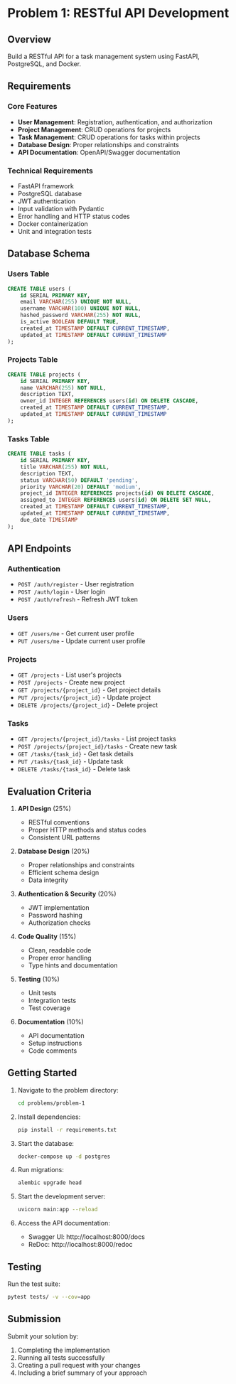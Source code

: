 # Problem 1: RESTful API Development

## Overview
Build a RESTful API for a task management system using FastAPI, PostgreSQL, and Docker.

## Requirements

### Core Features
- **User Management**: Registration, authentication, and authorization
- **Project Management**: CRUD operations for projects
- **Task Management**: CRUD operations for tasks within projects
- **Database Design**: Proper relationships and constraints
- **API Documentation**: OpenAPI/Swagger documentation

### Technical Requirements
- FastAPI framework
- PostgreSQL database
- JWT authentication
- Input validation with Pydantic
- Error handling and HTTP status codes
- Docker containerization
- Unit and integration tests

## Database Schema

### Users Table
```sql
CREATE TABLE users (
    id SERIAL PRIMARY KEY,
    email VARCHAR(255) UNIQUE NOT NULL,
    username VARCHAR(100) UNIQUE NOT NULL,
    hashed_password VARCHAR(255) NOT NULL,
    is_active BOOLEAN DEFAULT TRUE,
    created_at TIMESTAMP DEFAULT CURRENT_TIMESTAMP,
    updated_at TIMESTAMP DEFAULT CURRENT_TIMESTAMP
);
```

### Projects Table
```sql
CREATE TABLE projects (
    id SERIAL PRIMARY KEY,
    name VARCHAR(255) NOT NULL,
    description TEXT,
    owner_id INTEGER REFERENCES users(id) ON DELETE CASCADE,
    created_at TIMESTAMP DEFAULT CURRENT_TIMESTAMP,
    updated_at TIMESTAMP DEFAULT CURRENT_TIMESTAMP
);
```

### Tasks Table
```sql
CREATE TABLE tasks (
    id SERIAL PRIMARY KEY,
    title VARCHAR(255) NOT NULL,
    description TEXT,
    status VARCHAR(50) DEFAULT 'pending',
    priority VARCHAR(20) DEFAULT 'medium',
    project_id INTEGER REFERENCES projects(id) ON DELETE CASCADE,
    assigned_to INTEGER REFERENCES users(id) ON DELETE SET NULL,
    created_at TIMESTAMP DEFAULT CURRENT_TIMESTAMP,
    updated_at TIMESTAMP DEFAULT CURRENT_TIMESTAMP,
    due_date TIMESTAMP
);
```

## API Endpoints

### Authentication
- `POST /auth/register` - User registration
- `POST /auth/login` - User login
- `POST /auth/refresh` - Refresh JWT token

### Users
- `GET /users/me` - Get current user profile
- `PUT /users/me` - Update current user profile

### Projects
- `GET /projects` - List user's projects
- `POST /projects` - Create new project
- `GET /projects/{project_id}` - Get project details
- `PUT /projects/{project_id}` - Update project
- `DELETE /projects/{project_id}` - Delete project

### Tasks
- `GET /projects/{project_id}/tasks` - List project tasks
- `POST /projects/{project_id}/tasks` - Create new task
- `GET /tasks/{task_id}` - Get task details
- `PUT /tasks/{task_id}` - Update task
- `DELETE /tasks/{task_id}` - Delete task

## Evaluation Criteria

1. **API Design** (25%)
   - RESTful conventions
   - Proper HTTP methods and status codes
   - Consistent URL patterns

2. **Database Design** (20%)
   - Proper relationships and constraints
   - Efficient schema design
   - Data integrity

3. **Authentication & Security** (20%)
   - JWT implementation
   - Password hashing
   - Authorization checks

4. **Code Quality** (15%)
   - Clean, readable code
   - Proper error handling
   - Type hints and documentation

5. **Testing** (10%)
   - Unit tests
   - Integration tests
   - Test coverage

6. **Documentation** (10%)
   - API documentation
   - Setup instructions
   - Code comments

## Getting Started

1. Navigate to the problem directory:
   ```bash
   cd problems/problem-1
   ```

2. Install dependencies:
   ```bash
   pip install -r requirements.txt
   ```

3. Start the database:
   ```bash
   docker-compose up -d postgres
   ```

4. Run migrations:
   ```bash
   alembic upgrade head
   ```

5. Start the development server:
   ```bash
   uvicorn main:app --reload
   ```

6. Access the API documentation:
   - Swagger UI: http://localhost:8000/docs
   - ReDoc: http://localhost:8000/redoc

## Testing

Run the test suite:
```bash
pytest tests/ -v --cov=app
```

## Submission

Submit your solution by:
1. Completing the implementation
2. Running all tests successfully
3. Creating a pull request with your changes
4. Including a brief summary of your approach

